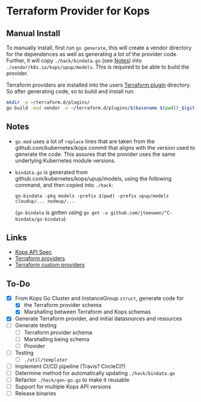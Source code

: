 # Terraform Provider for Kops

## Manual Install

To manually install, first run `go generate`, this will create a vendor directory for the dependences as well as generating a lot of the provider code. Further, it will copy `./hack/bindata.go` (see [Notes](#Notes)) into `./vendor/k8s.io/kops/upup/models`. This is required to be able to build the provider.

Terraform providers are installed into the users [Terraform plugin](https://www.terraform.io/docs/configuration/providers.html#third-party-plugins) directory. So after generating code, so to build and install run:

```bash
mkdir -p ~/terraform.d/plugins/
go build -mod vendor -o ~/terraform.d/plugins/$(basename $(pwd))_$(git describe --exact-match --match 'v*')
```

## Notes

- `go.mod` uses a lot of `replace` lines that are taken from the github.com/kubernetes/kops commit that aligns with the version used to generate the code. This assures that the provider uses the same underlying Kubernetes module versions.
- `bindata.go` is generated from github.com/kubernetes/kops/upup/models, using the following command, and then copied into `./hack`:
  
  ```go-bindata -pkg models -prefix $(pwd) -prefix upup/models cloudup/... nodeup/...```

  (`go-bindata` is gotten using `go get -u github.com/jteeuwen/^C-bindata/go-bindata`)

## Links

- [Kops API Spec](https://kops.sigs.k8s.io/cluster_spec/)
- [Terraform providers](https://www.terraform.io/docs/configuration/providers.html)
- [Terraform custom providers](https://www.terraform.io/docs/extend/writing-custom-providers.html)

## To-Do

- [x] From Kops Go Cluster and InstanceGroup `struct`, generate code for
  - [x] the Terraform provider schema
  - [x] Marshalling between Terraform and Kops schemas
- [x] Generate Terraform provider, and initial datasources and resources
- [ ] Generate testing
  - [ ] Terraform provider schema
  - [ ] Marshalling being schema
  - [ ] Provider
- [ ] Testing
  - [ ] `./util/templater`
- [ ] Implement CI/CD pipeline (Travis? CircleCI?)
- [ ] Determine method for automatically updating `./hack/bindata.go`
- [ ] Refactor `./hack/gen-go.go` to make it reusable
- [ ] Support for multiple Kops API versions
- [ ] Release binaries
